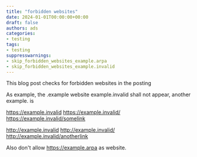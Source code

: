 ```yaml
---
title: "forbidden websites"
date: 2024-01-01T00:00:00+00:00
draft: false
authors: ads
categories:
- testing
tags:
- testing
suppresswarnings:
- skip_forbidden_websites_example.arpa
- skip_forbidden_websites_example.invalid
---
```


This blog post checks for forbidden websites in the posting

As example, the .example website example.invalid shall not appear, another example. is

https://example.invalid
https://example.invalid/
https://example.invalid/somelink

http://example.invalid
http://example.invalid/
http://example.invalid/anotherlink

Also don't allow https://example.arpa as website.